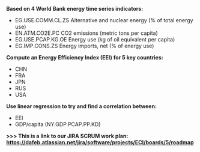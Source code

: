 <b> Based on 4 World Bank energy time series indicators: </b>
- EG.USE.COMM.CL.ZS Alternative and nuclear energy (% of total energy use) <br> 
- EN.ATM.CO2E.PC CO2 emissions (metric tons per capita) <br> 
- EG.USE.PCAP.KG.OE Energy use (kg of oil equivalent per capita) <br>
- EG.IMP.CONS.ZS Energy imports, net (% of energy use) <br> 

<b> Compute an Energy Efficiency Index (EEI) for 5 key countries: </b>
- CHN <br> 
- FRA <br> 
- JPN <br> 
- RUS <br> 
- USA<br> 

<b> Use linear regression to try and find a correlation between: </b>
- EEI <br>
- GDP/capita (NY.GDP.PCAP.PP.KD) <br>



<b> >>> This is a link to our JIRA SCRUM work plan: https://dafeb.atlassian.net/jira/software/projects/ECI/boards/5/roadmap <b>
        
        


